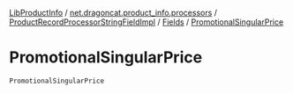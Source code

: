 [LibProductInfo](../../../index.md) / [net.dragoncat.product_info.processors](../../index.md) / [ProductRecordProcessorStringFieldImpl](../index.md) / [Fields](index.md) / [PromotionalSingularPrice](./-promotional-singular-price.md)

# PromotionalSingularPrice

`PromotionalSingularPrice`